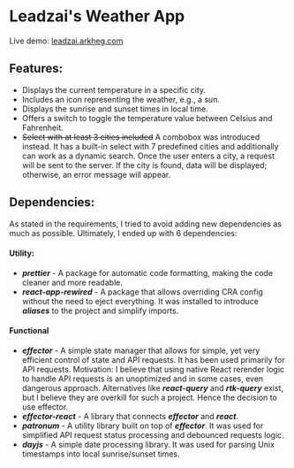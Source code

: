 # Leadzai's Weather App
Live demo: [leadzai.arkheg.com](https://leadzai.arkheg.com)

## Features:
- Displays the current temperature in a specific city.
- Includes an icon representing the weather, e.g., a sun.
- Displays the sunrise and sunset times in local time.
- Offers a switch to toggle the temperature value between Celsius and Fahrenheit.
- ~~Select with at least 3 cities included~~ A combobox was introduced instead. It has a built-in select with 7 predefined cities and additionally can work as a dynamic search. Once the user enters a city, a request will be sent to the server. If the city is found, data will be displayed; otherwise, an error message will appear.

## Dependencies:
As stated in the requirements, I tried to avoid adding new dependencies as much as possible. Ultimately, I ended up with 6 dependencies:

#### Utility:
- ***prettier*** - A package for automatic code formatting, making the code cleaner and more readable.
- ***react-app-rewired*** - A package that allows overriding CRA config without the need to eject everything. It was installed to introduce ***aliases*** to the project and simplify imports.
#### Functional
- ***effector*** - A simple state manager that allows for simple, yet very efficient control of state and API requests. It has been used primarily for API requests. Motivation: I believe that using native React rerender logic to handle API requests is an unoptimized and in some cases, even dangerous approach. Alternatives like ***react-query*** and ***rtk-query*** exist, but I believe they are overkill for such a project. Hence the decision to use effector.
- ***effector-react*** - A library that connects ***effector*** and ***react***.
- ***patronum*** - A utility library built on top of ***effector***. It was used for simplified API request status processing and debounced requests logic.
- ***dayjs*** - A simple date processing library. It was used for parsing Unix timestamps into local sunrise/sunset times.

